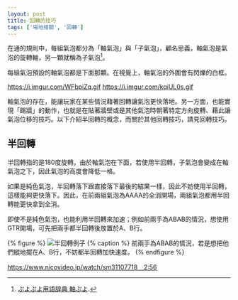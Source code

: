 ```yaml
---
layout: post
title: 回轉的技巧
tags: ['場地相關', '回轉']
---
```


在通的規則中，每組氣泡都分為「軸氣泡」與「子氣泡」，顧名思義，軸氣泡是氣泡的旋轉軸，另一顆就稱為子氣泡[^1]。

每組氣泡預設的軸氣泡都是下面那顆。在視覺上，軸氣泡的外圍會有閃爍的白框。

https://i.imgur.com/WFbpiZq.gif
https://i.imgur.com/kqiUL0s.gif

軸氣泡的存在，能讓玩家在某些情況藉著回轉讓氣泡更快落地。另一方面，也能實現「踢牆」的動作，也就是在貼著牆壁或是其他氣泡時朝著特定方向旋轉、藉此讓氣泡位移的技巧。以下介紹半回轉的概念，而關於其他回轉技巧，請見回轉技巧。

## 半回轉

半回轉指的是180度旋轉。由於軸氣泡在下面，若使用半回轉，子氣泡會變成在軸氣泡之下，因此氣泡的高度會降低一格。

如果是純色氣泡，半回轉落下跟直接落下最後的結果一樣，因此不妨使用半回轉，這樣能夠更快落下。因此，在前兩組氣泡為AAAA的全消開場，兩組氣泡都用半回轉能更快拿到全消。

即使不是純色氣泡，也能利用半回轉來加速；例如前兩手為ABAB的情況，想使用GTR開場，可先把兩手都半回轉後放置於A、B行。

{% figure %}
  ![半回轉例子](http://alg-d.com/game/puyo/t0502.png)
{% caption %}
  前兩手為ABAB的情況，若是想把他們縱地擺在A、B行，不妨都半回轉加快速度。
{% endfigure %}


https://www.nicovideo.jp/watch/sm31107718　2:56

[^1]: [ぷよぷよ用語辞典 軸ぷよ](https://www26.atwiki.jp/puyowords/pages/307.html).
[^2]: [ぷよぷよ通　まわし、画面外操作完全攻略](https://puyo-camp.jp/posts/65520).
